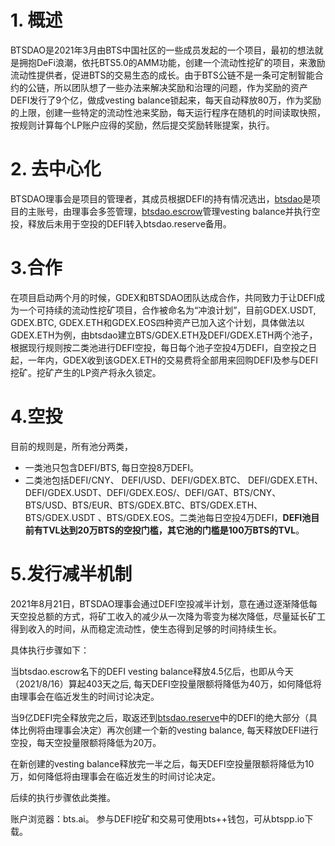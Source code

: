 # 1. 概述
BTSDAO是2021年3月由BTS中国社区的一些成员发起的一个项目，最初的想法就是拥抱DeFi浪潮，依托BTS5.0的AMM功能，创建一个流动性挖矿的项目，来激励流动性提供者，促进BTS的交易生态的成长。由于BTS公链不是一条可定制智能合约的公链，所以团队想了一些办法来解决奖励和治理的问题，作为奖励的资产DEFI发行了9个亿，做成vesting balance锁起来，每天自动释放80万，作为奖励的上限，创建一些特定的流动性池来奖励，每天运行程序在随机的时间读取快照，按规则计算每个LP账户应得的奖励，然后提交奖励转账提案，执行。

# 2. 去中心化
BTSDAO理事会是项目的管理者，其成员根据DEFI的持有情况选出，[btsdao](https://bts.ai/details/account/btsdao)是项目的主账号，由理事会多签管理，[btsdao.escrow](https://bts.ai/details/account/btsdao.escrow)管理vesting balance并执行空投，释放后未用于空投的DEFI转入btsdao.reserve备用。

# 3.合作
在项目启动两个月的时候，GDEX和BTSDAO团队达成合作，共同致力于让DEFI成为一个可持续的流动性挖矿项目，合作被命名为“冲浪计划”，目前GDEX.USDT, GDEX.BTC, GDEX.ETH和GDEX.EOS四种资产已加入这个计划，具体做法以GDEX.ETH为例，由btsdao建立BTS/GDEX.ETH及DEFI/GDEX.ETH两个池子，根据现行规则按二类池进行DEFI空投，每日每个池子空投4万DEFI，自空投之日起，一年内，GDEX收到该GDEX.ETH的交易费将全部用来回购DEFI及参与DEFI挖矿。挖矿产生的LP资产将永久锁定。

# 4.空投
目前的规则是，所有池分两类，
* 一类池只包含DEFI/BTS, 每日空投8万DEFI。
* 二类池包括DEFI/CNY、 DEFI/USD、DEFI/GDEX.BTC、 DEFI/GDEX.ETH、DEFI/GDEX.USDT、DEFI/GDEX.EOS/、DEFI/GAT、BTS/CNY、BTS/USD、BTS/EUR、BTS/GDEX.BTC、BTS/GDEX.ETH、 BTS/GDEX.USDT 、BTS/GDEX.EOS。二类池每日空投4万DEFI，**DEFI池目前有TVL达到20万BTS的空投门槛，其它池的门槛是100万BTS的TVL**。

# 5.发行减半机制
2021年8月21日，BTSDAO理事会通过DEFI空投减半计划，意在通过逐渐降低每天空投总额的方式，将矿工收入的减少从一次降为零变为梯次降低，尽量延长矿工得到收入的时间，从而稳定流动性，使生态得到足够的时间持续生长。

具体执行步骤如下：

当btsdao.escrow名下的DEFI vesting balance释放4.5亿后，也即从今天（2021/8/16）算起403天之后, 每天DEFI空投量限额将降低为40万，如何降低将由理事会在临近发生的时间讨论决定。

当9亿DEFI完全释放完之后，取返还到[btsdao.reserve](https://bts.ai/details/account/btsdao.reserve)中的DEFI的绝大部分（具体比例将由理事会决定）再次创建一个新的vesting balance, 每天释放DEFI进行空投，每天空投量限额将降低为20万。

在新创建的vesting balance释放完一半之后，每天DEFI空投量限额将降低为10万，如何降低将由理事会在临近发生的时间讨论决定。

后续的执行步骤依此类推。

账户浏览器：bts.ai。
参与DEFI挖矿和交易可使用bts++钱包，可从btspp.io下载。
